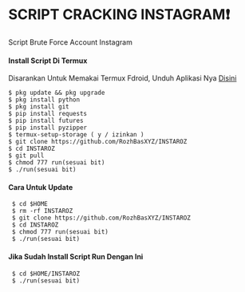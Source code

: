 # SCRIPT CRACKING INSTAGRAM❗
Script Brute Force Account Instagram

#### Install Script Di Termux
 Disarankan Untuk Memakai Termux Fdroid, Unduh Aplikasi Nya [Disini](https://f-droid.org/repo/com.termux_118.apk)
 ```
 $ pkg update && pkg upgrade
 $ pkg install python
 $ pkg install git
 $ pip install requests
 $ pip install futures
 $ pip install pyzipper
 $ termux-setup-storage ( y / izinkan )
 $ git clone https://github.com/RozhBasXYZ/INSTAROZ
 $ cd INSTAROZ
 $ git pull
 $ chmod 777 run(sesuai bit)
 $ ./run(sesuai bit)
 ```
#### Cara Untuk Update
 ```
  $ cd $HOME
  $ rm -rf INSTAROZ
  $ git clone https://github.com/RozhBasXYZ/INSTAROZ
  $ cd INSTAROZ
  $ chmod 777 run(sesuai bit)
  $ ./run(sesuai bit)
 ```
#### Jika Sudah Install Script Run Dengan Ini
 ```
  $ cd $HOME/INSTAROZ
  $ ./run(sesuai bit)
